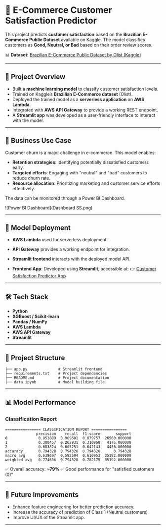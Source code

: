 # 🛒 E-Commerce Customer Satisfaction Predictor

This project predicts **customer satisfaction** based on the **Brazilian E-Commerce Public Dataset** available on Kaggle. The model classifies customers as **Good, Neutral, or Bad** based on their order review scores.

📊 **Dataset:** [Brazilian E-Commerce Public Dataset by Olist (Kaggle)](https://www.kaggle.com/datasets/olistbr/brazilian-ecommerce)

---

## 🚀 Project Overview

* Built a **machine learning model** to classify customer satisfaction levels.
* Trained on Kaggle’s **Brazilian E-Commerce dataset** (Olist).
* Deployed the trained model as a **serverless application** on **AWS Lambda**.
* Integrated with **AWS API Gateway** to provide a working REST endpoint.
* A **Streamlit app** was developed as a user-friendly interface to interact with the model.

---

## 💼 Business Use Case

Customer churn is a major challenge in e-commerce.
This model enables:

* **Retention strategies**: Identifying potentially dissatisfied customers early.
* **Targeted efforts**: Engaging with "neutral" and "bad" customers to reduce churn rate.
* **Resource allocation**: Prioritizing marketing and customer service efforts effectively.

The data can be monitored through a Power BI Dashboard.

![Power BI Dashboard](Dashboard SS.png)

---

## 🤖 Model Deployment

* **AWS Lambda** used for serverless deployment.
* **API Gateway** provides a working endpoint for integration.
* **Streamlit frontend** interacts with the deployed model API.

* **Frontend App**: Developed using **Streamlit**, accessible at:
  👉 [Customer Satisfaction Predictor App](https://e-commerce-project-nfjva46rtankjnrlt5kkia.streamlit.app)

---

## 🛠️ Tech Stack

* **Python**
* **XGBoost / Scikit-learn**
* **Pandas / NumPy**
* **AWS Lambda**
* **AWS API Gateway**
* **Streamlit**

---

## 📂 Project Structure

```
├── app.py              # Streamlit frontend
├── requirements.txt    # Project dependencies
├── README.md           # Project documentation
├── data.ipynb          # Model building file
```

---


## 📊 Model Performance

### Classification Report

```
================ CLASSIFICATION REPORT ================
              precision    recall  f1-score       support
0              0.851809  0.909601  0.879757  26560.000000
1              0.380457  0.262931  0.310960   4176.000000
2              0.683824  0.605251  0.642143   4456.000000
accuracy       0.794328  0.794328  0.794328      0.794328
macro avg      0.638697  0.592594  0.610953  35192.000000
weighted avg   0.774606  0.794328  0.782175  35192.000000
```

✅ Overall accuracy: **\~79%**
✅ Good performance for "satisfied customers (0)"

---

## 🔮 Future Improvements

* Enhance feature engineering for better prediction accuracy.
* Increase the accuracy of prediction of Class 1 (Neutral customers)
* Improve UI/UX of the Streamlit app.

---
